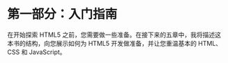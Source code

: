# 第一部分：入门指南

在开始探索 HTML5 之前，您需要做一些准备。在接下来的五章中，我将描述这本书的结构，向您展示如何为 HTML5 开发做准备，并让您重温基本的 HTML、CSS 和 JavaScript。